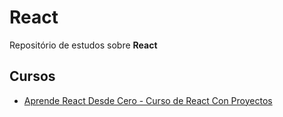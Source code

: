 # React

Repositório de estudos sobre **React**

## Cursos

- [Aprende React Desde Cero - Curso de React Con Proyectos](https://www.youtube.com/watch?v=6Jfk8ic3KVk)
